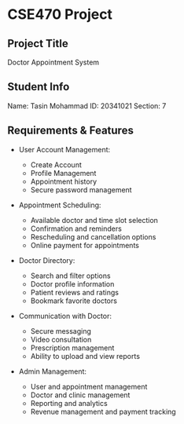 # CSE470 Project

## Project Title

Doctor Appointment System

## Student Info

Name: Tasin Mohammad
ID: 20341021
Section: 7

## Requirements & Features

- User Account Management:
    * Create Account
    * Profile Management
    * Appointment history
    * Secure password management

- Appointment Scheduling:
    * Available doctor and time slot selection
    * Confirmation and reminders
    * Rescheduling and cancellation options
    * Online payment for appointments

- Doctor Directory:
    * Search and filter options
    * Doctor profile information
    * Patient reviews and ratings
    * Bookmark favorite doctors

- Communication with Doctor:
    * Secure messaging
    * Video consultation
    * Prescription management
    * Ability to upload and view reports

- Admin Management:
    * User and appointment management
    * Doctor and clinic management
    * Reporting and analytics
    * Revenue management and payment tracking
